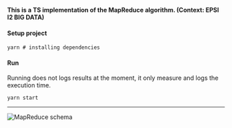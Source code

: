 **This is a TS implementation of the MapReduce algorithm. (Context: EPSI I2 BIG DATA)**

#### Setup project

```shell
yarn # installing dependencies
```

#### Run

Running does not logs results at the moment, it only measure and logs the execution time.

```shell
yarn start
```

---

![MapReduce schema](https://www.researchgate.net/publication/276133737/figure/fig2/AS:614345205616656@1523482719495/Typical-MapReduce-algorithm-workflow.png)
